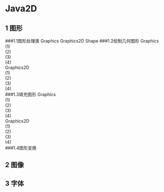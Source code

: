 Java2D
===========
1 图形
---------
###1.1图形处理类
	Graphics
	Graphics2D
	Shape
###1.2绘制几何图形
Graphics<br>
	(1)<br>
	(2)<br>
	(3)<br>
	(4)<br>
Graphics2D<br>
	(1)<br>
	(2)<br>
	(3)<br>
	(4)<br>	
###1.3填充图形
Graphics<br>
	(1)<br>
	(2)<br>
	(3)<br>
	(4)<br>	
Graphics2D<br>
	(1)<br>
	(2)<br>
	(3)<br>
	(4)<br>
###1.4图形变换




2 图像
------
3 字体
------